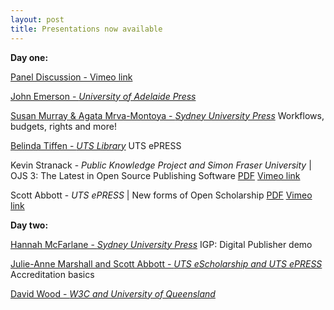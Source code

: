 ```yaml
---
layout: post
title: Presentations now available
---
```


**Day one:**
 
 
[Panel Discussion - Vimeo link](https://vimeo.com/229812407)

[John Emerson - *University of Adelaide Press*](https://github.com/CAULPublishing-x/CAULPublishing-X.github.io/raw/master/JohnEmerson_UniversityofAdelaidePress.pdf)

[Susan Murray & Agata Mrva-Montoya - *Sydney University Press*](https://github.com/CAULPublishing-x/CAULPublishing-X.github.io/raw/master/CAULX2017SydneyUniversityPress-cc-by-nc-nd.pdf) Workflows, budgets, rights and more!

[Belinda Tiffen - *UTS Library*](https://github.com/CAULPublishing-x/CAULPublishing-X.github.io/raw/master/ePRESS_presentation_2017-cc-by-nc-nd.pdf) UTS ePRESS

Kevin Stranack - *Public Knowledge Project and Simon Fraser University* |
OJS 3: The Latest in Open Source Publishing Software [PDF](https://github.com/CAULPublishing-x/CAULPublishing-X.github.io/raw/master/K_Stranack_OJS3_VirtualWorkshop_CAUL.pdf) [Vimeo link](https://vimeo.com/230550148)

Scott Abbott - *UTS ePRESS*
| New forms of Open Scholarship [PDF](https://github.com/CAULPublishing-x/CAULPublishing-X.github.io/raw/master/S_ABBOTT_Future_of_Schol_Comm_CAULPUBX2017.pdf)   [Vimeo link](https://vimeo.com/230405790) 
 
  
 
**Day two:**
 
 
[Hannah McFarlane - *Sydney University Press*](https://github.com/CAULPublishing-x/CAULPublishing-X.github.io/raw/master/McFarlane_IGP-cc-by-nc-sa.pdf) IGP: Digital Publisher demo

[Julie-Anne Marshall and Scott Abbott - *UTS eScholarship and UTS ePRESS*](https://github.com/CAULPublishing-x/CAULPublishing-X.github.io/raw/master/UTSePRESS_Accreditation-cc-by-nc-nd.pdf) Accreditation basics

[David Wood - *W3C and University of Queensland*](https://prototypo.github.io/2017/CAUL-20170712/slides/index.html)


